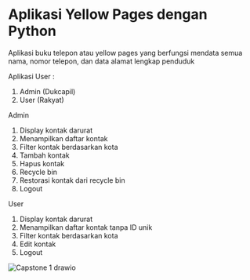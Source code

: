 # **Aplikasi Yellow Pages dengan Python**

Aplikasi buku telepon atau yellow pages yang berfungsi mendata semua nama, nomor telepon, dan data alamat lengkap penduduk 

Aplikasi User :
1. Admin (Dukcapil)
2. User (Rakyat)

Admin
1. Display kontak darurat
2. Menampilkan daftar kontak
3. Filter kontak berdasarkan kota
4. Tambah kontak
5. Hapus kontak
6. Recycle bin
7. Restorasi kontak dari recycle bin
8. Logout

User
1. Display kontak darurat
2. Menampilkan daftar kontak tanpa ID unik
3. Filter kontak berdasarkan kota
4. Edit kontak
5. Logout

![Capstone 1 drawio](https://github.com/user-attachments/assets/449ed56d-6f00-4558-afae-58eb46c9745c)
